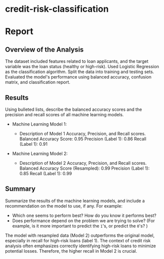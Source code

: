 # credit-risk-classification

# Report

## Overview of the Analysis

The dataset included features related to loan applicants, and the target variable was the loan status (healthy or high-risk).
Used Logistic Regression as the classification algorithm.
Split the data into training and testing sets.
Evaluated the model's performance using balanced accuracy, confusion matrix, and classification report.

## Results

Using bulleted lists, describe the balanced accuracy scores and the precision and recall scores of all machine learning models.

* Machine Learning Model 1:
  * Description of Model 1 Accuracy, Precision, and Recall scores.
Balanced Accuracy Score: 0.95
Precision (Label 1): 0.86
Recall (Label 1): 0.91

* Machine Learning Model 2:
  * Description of Model 2 Accuracy, Precision, and Recall scores.
Balanced Accuracy Score (Resampled): 0.99
Precision (Label 1): 0.85
Recall (Label 1): 0.99

## Summary

Summarize the results of the machine learning models, and include a recommendation on the model to use, if any. For example:
* Which one seems to perform best? How do you know it performs best?
* Does performance depend on the problem we are trying to solve? (For example, is it more important to predict the `1`'s, or predict the `0`'s? )

The model with resampled data (Model 2) outperforms the original model, especially in recall for high-risk loans (label 1). The context of credit risk analysis often emphasizes correctly identifying high-risk loans to minimize potential losses. Therefore, the higher recall in Model 2 is crucial.